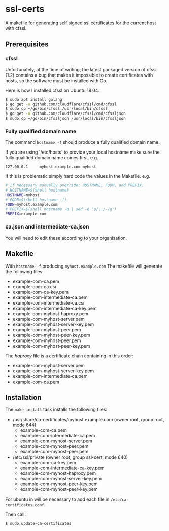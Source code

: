 # ssl-certs

A makefile for generating self signed ssl certificates for the current host with cfssl.

## Prerequisites

### cfssl

Unfortunately, at the time of writing, the latest packaged version of cfssl
(1.2) contains a bug that makes it impossible to create certificates with
hosts, so the software must be installed with Go.

Here is how I installed cfssl on Ubuntu 18.04.

```bash
$ sudo apt install golang
$ go get -u github.com/cloudflare/cfssl/cmd/cfssl
$ sudo cp ~/go/bin/cfssl /usr/local/bin/cfssl
$ go get -u github.com/cloudflare/cfssl/cmd/cfssljson
$ sudo cp ~/go/bin/cfssljson /usr/local/bin/cfssljson
```

### Fully qualified domain name

The command `hostname -f` should produce a fully qualified domain name.

If you are using '/etc/hosts' to provide your local hostname make sure the fully
qualified domain name comes first. e.g.

```
127.00.0.1     myhost.example.com myhost
```

If this is problematic simply hard code  the values in the Makefile. e.g.

```bash
# If necessary manually override: HOSTNAME, FQDM, and PREFIX.
# HOSTNAME=$(shell hostname)
HOSTNAME=myhost
# FQDN=$(shell hostname -f)
FQDN=myhost.example.com
# PREFIX=$(shell hostname -d | sed -e 's/\./-/g')
PREFIX=example-com
```

### ca.json and intermediate-ca.json

You will need to edit these according to your organisation.

## Makefile

With `hostname -f` producing `myhost.example.com` The makefile will generate the following files:

* example-com-ca.pem
* example-com-ca.csr
* example-com-ca-key.pem
* example-com-intermediate-ca.pem
* example-com-intermediate-ca.csr
* example-com-intermediate-ca-key.pem
* example-com-myhost-haproxy.pem
* example-com-myhost-server.pem
* example-com-myhost-server-key.pem
* example-com-myhost-peer.pem
* example-com-myhost-peer-key.pem
* example-com-myhost-peer.pem
* example-com-myhost-peer-key.pem

The *haproxy* file is a certificate chain containing in this order:

* example-com-myhost-server.pem
* example-com-myhost-server-key.pem
* example-com-intermediate-ca.pem
* example-com-ca.pem

## Installation

The `make install` task installs the following files:

* /usr/share/ca-certificates/myhost.example.com (owner root, group root, mode 644)
    * example-com-ca.pem
    * example-com-intermediate-ca.pem
    * example-com-myhost-server.pem
    * example-com-myhost-peer.pem
    * example-com-myhost-peer.pem
* /etc/ssl/private (owner root, group ssl-cert, mode 640)
    * example-com-ca-key.pem
    * example-com-intermediate-ca-key.pem
    * example-com-myhost-haproxy.pem
    * example-com-myhost-server-key.pem
    * example-com-myhost-peer-key.pem
    * example-com-myhost-peer-key.pem

For ubuntu in will be necessary to add each file in `/etc/ca-certificates.conf`.

Then call:

```bash
$ sudo update-ca-certificates
```

